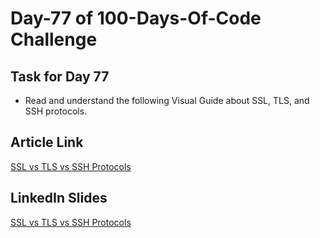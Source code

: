 # Day-77 of 100-Days-Of-Code Challenge

## Task for Day 77

- Read and understand the following Visual Guide about SSL, TLS, and SSH protocols.

## Article Link

[SSL vs TLS vs SSH Protocols](https://roadmap.sh/guides/ssl-tls-https-ssh)

## LinkedIn Slides

[SSL vs TLS vs SSH Protocols](https://www.linkedin.com/posts/hasan-raza-2581hr_network-security-protocols-activity-7211285414731522049-l7XF?utm_source=share&utm_medium=member_desktop)

